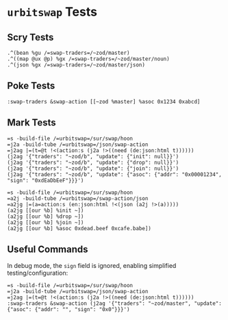 # `urbitswap` Tests #

## Scry Tests ##

```
.^(bean %gu /=swap-traders=/~zod/master)
.^((map @ux @p) %gx /=swap-traders=/~zod/master/noun)
.^(json %gx /=swap-traders=/~zod/master/json)
```

## Poke Tests ##

```
:swap-traders &swap-action [[~zod %master] %asoc 0x1234 0xabcd]
```

## Mark Tests ##

```
=s -build-file /=urbitswap=/sur/swap/hoon
=j2a -build-tube /=urbitswap=/json/swap-action
=j2ag |=(t=@t !<(action:s (j2a !>((need (de:json:html t))))))
(j2ag '{"traders": "~zod/b", "update": {"init": null}}')
(j2ag '{"traders": "~zod/b", "update": {"drop": null}}')
(j2ag '{"traders": "~zod/b", "update": {"join": null}}')
(j2ag '{"traders": "~zod/b", "update": {"asoc": {"addr": "0x00001234", "sign": "0xdEaDbEeF"}}}')
```

```
=s -build-file /=urbitswap=/sur/swap/hoon
=a2j -build-tube /=urbitswap=/swap-action/json
=a2jg |=(a=action:s (en:json:html !<(json (a2j !>(a)))))
(a2jg [[our %b] %init ~])
(a2jg [[our %b] %drop ~])
(a2jg [[our %b] %join ~])
(a2jg [[our %b] %asoc 0xdead.beef 0xcafe.babe])
```

## Useful Commands ##

In debug mode, the `sign` field is ignored, enabling simplified testing/configuration:

```
=s -build-file /=urbitswap=/sur/swap/hoon
=j2a -build-tube /=urbitswap=/json/swap-action
=j2ag |=(t=@t !<(action:s (j2a !>((need (de:json:html t))))))
:swap-traders &swap-action (j2ag '{"traders": "~zod/master", "update": {"asoc": {"addr": "", "sign": "0x0"}}}')
```
